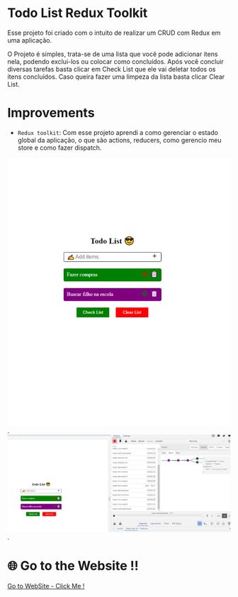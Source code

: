 # Todo List Redux Toolkit

Esse projeto foi criado com o intuito de realizar um CRUD com Redux em uma aplicação.

O Projeto é simples, trata-se de uma lista que você pode adicionar itens nela, podendo exclui-los ou colocar como concluídos. Após você concluir diversas tarefas basta clicar em Check List que ele vai deletar todos os itens concluídos. Caso queira fazer uma limpeza da lista basta clicar Clear List.

# Improvements

-   `Redux toolkit`: Com esse projeto aprendi a como gerenciar o estado global da aplicação, o que são actions, reducers, como gerencio meu store e como fazer dispatch.

![MAIN PAGE](./public//images/Screenshot_1.png).
![REDUX EXTENSION](./public//images/Screenshot_2.png).

# 🌐 Go to the Website !!

[Go to WebSite - Click Me !](https://todo-list-redux-3ofwhc92i-gustavotp443.vercel.app/)
